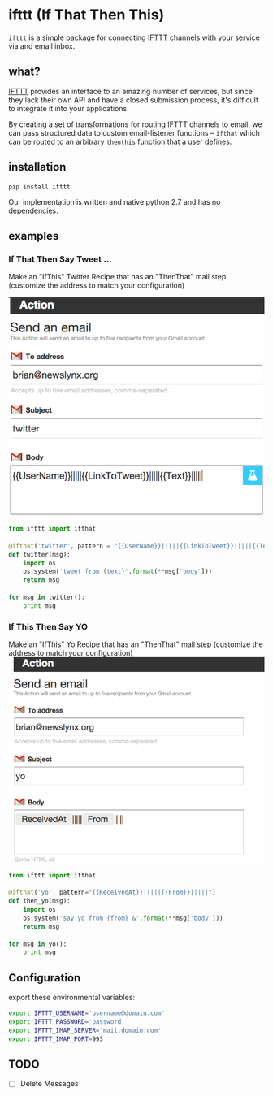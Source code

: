 # ifttt (If That Then This)
`ifttt` is a simple package for connecting [IFTTT](http://ifttt.com) 
channels with your service via and email inbox.

## what?

[IFTTT](http://ifttt.com) provides an interface to an amazing number of services, but since they
lack their own API and have a closed submission process, it's difficult to integrate it into
your applications.  

By creating a set of transformations for routing IFTTT channels to email,
we can pass structured data to custom email-listener functions – `ifthat`
which can be routed to an arbitrary `thenthis` function that a user defines.

## installation

```
pip install ifttt
```

Our implementation is written and native python 2.7 and has no dependencies.

## examples

###  If That Then Say Tweet ...

Make an "IfThis" Twitter Recipe that has an "ThenThat" 
mail step (customize the address to match your configuration)

[![](examples/twitter.png)](https://ifttt.com/recipes/229283-if-twitter-then-data)

```python 
from ifttt import ifthat

@ifthat('twitter', pattern = "{{UserName}}|||||{{LinkToTweet}}|||||{{Text}}|||||")
def twitter(msg):
	import os 
	os.system('tweet from {text}'.format(**msg['body']))
	return msg
	
for msg in twitter():
	print msg
```

### If This Then Say YO

Make an "IfThis" Yo Recipe that has an "ThenThat" 
mail step (customize the address to match your configuration)
[![](examples/yo.png)](https://ifttt.com/recipes/229285-if-yo-then-data)

```python
from ifttt import ifthat

@ifthat('yo', pattern="{{ReceivedAt}}|||||{{From}}|||||")
def then_yo(msg):
	import os
	os.system('say yo from {from} &'.format(**msg['body']))
	return msg 
	
for msg in yo():
	print msg
```

## Configuration

export these environmental variables:

```bash
export IFTTT_USERNAME='username@domain.com'
export IFTTT_PASSWORD='password'
export IFTTT_IMAP_SERVER='mail.domain.com'
export IFTTT_IMAP_PORT=993
```

## TODO
- [ ] Delete Messages
